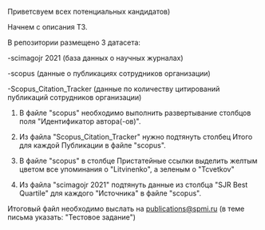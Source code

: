 Приветсвуем всех потенциальных кандидатов) 

Начнем с описания ТЗ.

В репозитории размещено 3 датасета:

  -scimagojr 2021 (база данных о научных журналах)

  -scopus (данные о публикациях сотрудников организации)

  -Scopus_Citation_Tracker (данные по количеству цитирований публикаций сотрудников организации)

1. В файле "scopus" необходимо выполнить развертывание столбцов поля "Идентификатор автора(-ов)".

2. Из файла "Scopus_Citation_Tracker" нужно подтянуть столбец Итого для каждой Публикации в файле "scopus".

3. В файле "scopus" в столбце Пристатейные ссылки выделить желтым цветом все упоминания о "Litvinenko", а зеленым о "Tcvetkov" 

4. Из файла "scimagojr 2021" подтянуть данные из столбца "SJR Best Quartile" для каждого "Источника" в файле "scopus".

Итоговый файл необходимо выслать на publications@spmi.ru (в теме письма указать: "Тестовое задание") 
